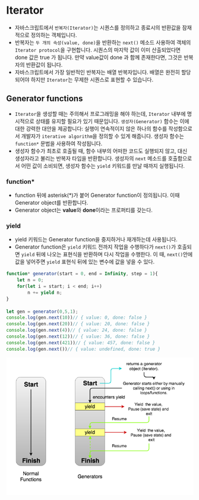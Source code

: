 # Iterator

- 자바스크립트에서 `반복자(Iterator)`는 시퀀스를 정의하고 종료시의 반환값을 잠재적으로 정의하는 객체입니다.
- 반복자는 `두 개의 속성(value, done)`을 반환하는 `next()` 메소드 사용하여 객체의 `Iterator protocol`을 구현합니다. 시퀀스의 마지막 값이 이미 산출되었다면 done 값은 true 가 됩니다. 만약 value값이 done 과 함께 존재한다면, 그것은 반복자의 반환값이 됩니다.
- 자바스크립트에서 가장 일반적인 반복자는 배열 반복자입니다. 배열은 완전히 할당되어야 하지만 `Iterator`는 무제한 시퀀스로 표현할 수 있습니다.

## Generator functions
- `Iterator`을 생성할 때는 주의해서 프로그래밍을 해야 하는데, `Iterator` 내부에 명시적으로 상태를 유지할 필요가 있기 때문입니다. `생성자(Generator)` 함수는 이에 대한 강력한 대안을 제공합니다: 실행이 연속적이지 않은 하나의 함수를 작성함으로서 개발자가 `iterative algorithm`을 정의할 수 있게 해줍니다. 생성자 함수는 `function*` 문법을 사용하여 작성됩니다.
- 생성자 함수가 최초로 호출될 때, 함수 내부의 어떠한 코드도 실행되지 않고, 대신 생성자라고 불리는 반복자 타입을 반환합니다. 생성자의 `next` 메소드를 호출함으로서 어떤 값이 소비되면, 생성자 함수는 `yield` 키워드를 만날 때까지 실행됩니다.

### function*
- function 뒤에 asterisk(\*)가 붙어 Generator function이 정의됩니다. 이때 Generator object를 반환합니다.
- Generator object는 **value**와 **done**이라는 프로퍼티를 갖는다.
### yield
- yield 키워드는 Generator function을 중지하거나 재개하는데 사용됩니다.
- Generator function은 `yield` 키워드 전까지 작업을 수행하다가 `next()`가 호출되면 `yield` 뒤에 나오는 표현식을 반환하며 다시 작업을 수행한다. 이 때, `next()`안에 값을 넣어주면 `yield` 표현식 뒤에 있는 변수에 값을 넣을 수 있다.

```javascript
function* generator(start = 0, end = Infinity, step = 1){
    let n = 0;
    for(let i = start; i < end; i++)
        n += yield n;
}

let gen = generator(0,5,1);
console.log(gen.next(10))// { value: 0, done: false }
console.log(gen.next(20))// { value: 20, done: false }
console.log(gen.next(4))// { value: 24, done: false }
console.log(gen.next(12))// { value: 36, done: false }
console.log(gen.next(421))// { value: 457, done: false }
console.log(gen.next())// { value: undefined, done: true }
```
![Generator function 작동방식](../../image/Generator%20function%20%EC%9E%91%EB%8F%99%EC%9B%90%EB%A6%AC.png)